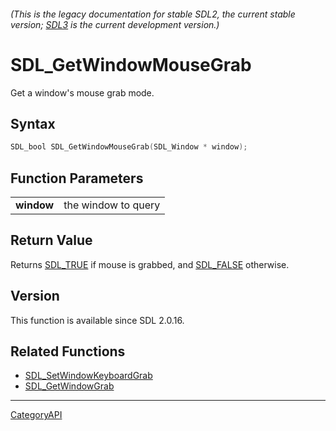 ###### (This is the legacy documentation for stable SDL2, the current stable version; [SDL3](https://wiki.libsdl.org/SDL3/) is the current development version.)
# SDL_GetWindowMouseGrab

Get a window's mouse grab mode.

## Syntax

```c
SDL_bool SDL_GetWindowMouseGrab(SDL_Window * window);

```

## Function Parameters

|                |                     |
| -------------- | ------------------- |
| **window**     | the window to query |

## Return Value

Returns [SDL_TRUE](SDL_TRUE.md) if mouse is grabbed, and
[SDL_FALSE](SDL_FALSE.md) otherwise.

## Version

This function is available since SDL 2.0.16.

## Related Functions

* [SDL_SetWindowKeyboardGrab](SDL_SetWindowKeyboardGrab.md)
* [SDL_GetWindowGrab](SDL_GetWindowGrab.md)

----
[CategoryAPI](CategoryAPI.md)
